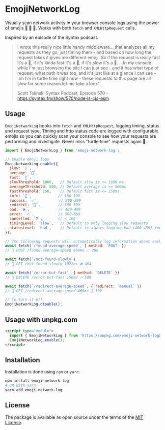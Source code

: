 # EmojiNetworkLog

Visually scan network activity in your browser console logs using the power of emojis 🐢 🐇 🚀. Works with both `fetch` and `XMLHttpRequest` calls.

Inspired by an episode of the Syntax podcast.

> I wrote this really nice little handy middleware... that analyzes all my requests as they go, just timing them - and based on how long the request takes it gives me different emoji. So if the request is really fast it's a 🚀, if it's kinda fast it's a 🐇, if it's slow it's a 🐢. ...In my console while I'm just browsing the site I can just see - and it has what type of request, what path it was too, and it's just like at a glance I can see - 'oh I'm in turtle time right now - these requests to this page are all slow for some reason let me take a look'
>
> Scott Tolinski
> Syntax Podcast, Episode 570 - https://syntax.fm/show/570/node-js-cjs-esm

## Usage

`EmojiNetworkLog` hooks into `fetch` and `XMLHttpRequest`, logging timing, status and request type. Timing and http status code are logged with configurable emojis so you can quickly scan your console to see how your requests are performing and investigate. Never miss "turtle time" requests again 🐢.

```js
import { EmojiNetworkLog } from 'emoji-network-log';

// Enable emoji logs
EmojiNetworkLog.enable({
  slow: `🐢`,
  average: `🐇`,
  fast: `🚀`,
  slowThreshold: 1000,   // Default slow is <= 1000 ms
  averageThreshold: 500, // Default average is <= 500ms
  fastThreshold: 150,    // Default fast is <= 150ms
  info: `🧠`,            // 100-199
  success: `✅`,         // 200-299
  redirect: `🔁`,        // 300-399
  bad: `❌`,             // 400-499
  error: `🔥`,           // 500-599
  cancelled: `❓`,       // < 100
  timingLevel: `slow`,   // Default to only logging slow requests
  statusLevel: `bad`,    // Default to always logging bad (400-499) requests
});

// The following requests will automatically log information about each request for quick scanning
await fetch(`/found-average-speed`, { method: `POST` })
// 🐇 POST /found-average-speed 400ms ✅ 200

await fetch(`/not-found-slowly`)
// 🐢 GET /not-found-slowly 1022ms ❌ 404

await fetch(`/error-but-fast`, { method: `DELETE` })
// 🚀 DELETE /error-but-fast 150ms 🔥 500

await fetch(`/redirect-average-speed`, { redirect: `manual` })
// 🐇 GET /redirect-average-speed 400ms 🔁 302

// To turn it off
EmojiNetworkLog.disable();
```

## Usage with unpkg.com

```html
<script type="module">
  import { EmojiNetworkLog } from 'https://unpkg.com/emoji-network-log@0.2.3/index.js';
  EmojiNetworkLog.enable();
</script>
```

## Installation
Installation is done using `npm` or `yarn`:

```bash
npm install emoji-network-log
# OR with yarn
yarn add emoji-network-log
```

## License
The package is available as open source under the terms of the [MIT License](https://opensource.org/licenses/MIT).
